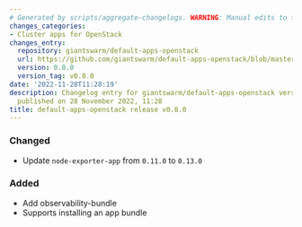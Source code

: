 ```yaml
---
# Generated by scripts/aggregate-changelogs. WARNING: Manual edits to this files will be overwritten.
changes_categories:
- Cluster apps for OpenStack
changes_entry:
  repository: giantswarm/default-apps-openstack
  url: https://github.com/giantswarm/default-apps-openstack/blob/master/CHANGELOG.md#080---2022-11-25
  version: 0.8.0
  version_tag: v0.8.0
date: '2022-11-28T11:28:19'
description: Changelog entry for giantswarm/default-apps-openstack version 0.8.0,
  published on 28 November 2022, 11:28
title: default-apps-openstack release v0.8.0
---
```


### Changed
- Update `node-exporter-app` from `0.11.0` to `0.13.0`
### Added
- Add observability-bundle
- Supports installing an app bundle
